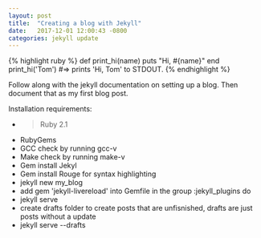 ```yaml
---
layout: post
title:  "Creating a blog with Jekyll"
date:   2017-12-01 12:00:43 -0800
categories: jekyll update
---
```

{% highlight ruby %}
def print_hi(name)
  puts "Hi, #{name}"
end
print_hi('Tom')
#=> prints 'Hi, Tom' to STDOUT.
{% endhighlight %}


Follow along with the jekyll documentation on setting up a blog.  Then document that as my first blog post.

Installation requirements:
* > Ruby 2.1
* RubyGems
* GCC check by running gcc-v
* Make check by running make-v
* Gem install Jekyl
* Gem install Rouge for syntax highlighting
* jekyll new my_blog
* add gem 'jekyll-livereload' into Gemfile in the group :jekyll_plugins do
* jekyll serve
* create drafts folder to create posts that are unfisnished, drafts are just posts without a update
* jekyll serve --drafts
